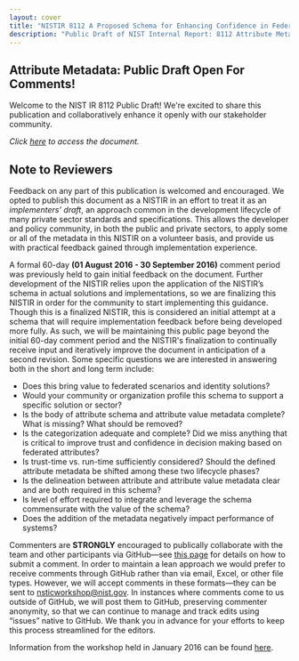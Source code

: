 ```yaml
---
layout: cover
title: "NISTIR 8112 A Proposed Schema for Enhancing Confidence in Federated Attributes"
description: "Public Draft of NIST Internal Report: 8112 Attribute Metadata"
---
```

<section class="home home-title" markdown="1">

# Attribute Metadata: Public Draft Open For Comments!

</section>


Welcome to the NIST IR 8112 Public Draft!  We're excited to share this publication and collaboratively enhance it openly with our stakeholder community.

*Click [here](NISTIR-8112.html) to access the document.*  

## Note to Reviewers

Feedback on any part of this publication is welcomed and encouraged. We opted to publish this document as a NISTIR in an effort to treat it as an _implementers’ draft_, an approach common in the development lifecycle of many private sector standards and specifications. This allows the developer and policy community, in both the public and private sectors, to apply some or all of the metadata in this NISTIR on a volunteer basis, and provide us with practical feedback gained through implementation experience. 
 
A formal 60-day **(01 August 2016 - 30 September 2016)** comment period was previously held to gain initial feedback on the document. Further development of the NISTIR relies upon the application of the NISTIR’s schema in actual solutions and implementations, so we are finalizing this NISTIR in order for the community to start implementing this guidance. Though this is a finalized NISTIR, this is considered an initial attempt at a schema that will require implementation feedback before being developed more fully. As such, we will be maintaining this public page beyond the initial 60-day comment period and the NISTIR's finalization to continually receive input and iteratively improve the document in anticipation of a second revision. Some specific questions we are interested in answering both in the short and long term include:
 
- Does this bring value to federated scenarios and identity solutions?
- Would your community or organization profile this schema to support a specific solution or sector?
- Is the body of attribute schema and attribute value metadata complete?  What is missing? What should be removed?
- Is the categorization adequate and complete?  Did we miss anything that is critical to improve trust and confidence in decision making based on federated attributes?
- Is trust-time vs. run-time sufficiently considered?  Should the defined attribute metadata be shifted among these two lifecycle phases?
- Is the delineation between attribute and attribute value metadata clear and are both required in this schema?
- Is level of effort required to integrate and leverage the schema commensurate with the value of the schema?
- Does the addition of the metadata negatively impact performance of systems?
 
Commenters are **STRONGLY** encouraged to publically collaborate with the team and other participants via GitHub—see [this page](comment_help.html) for details on how to submit a comment. In order to maintain a lean approach we would prefer to receive comments through GitHub rather than via email, Excel, or other file types. However, we will accept comments in these formats—they can be sent to <nsticworkshop@nist.gov>. In instances where comments come to us outside of GitHub, we will post them to GitHub, preserving commenter anonymity, so that we can continue to manage and track edits using “issues” native to GitHub. We thank you in advance for your efforts to keep this process streamlined for the editors.
 
Information from the workshop held in January 2016 can be found [here](http://csrc.nist.gov/publications/drafts/nistir-8103/nistir_8103_draft.pdf).
 
